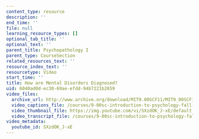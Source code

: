 ```yaml
---
content_type: resource
description: ''
end_time: ''
file: null
learning_resource_types: []
optional_tab_title: ''
optional_text: ''
parent_title: Psychopathology I
parent_type: CourseSection
related_resources_text: ''
resource_index_text: ''
resourcetype: Video
start_time: ''
title: How are Mental Disorders Diagnosed?
uid: 6040ad0d-ec30-69ae-efdd-94b7221b2659
video_files:
  archive_url: http://www.archive.org/download/MIT9.00SCF11/MIT9_00SCF11_lec20_300k.mp4
  video_captions_file: /courses/9-00sc-introduction-to-psychology-fall-2011/47c4b935413e56658de7e1b12558c34a_SXzdOK_J-xE.vtt
  video_thumbnail_file: https://img.youtube.com/vi/SXzdOK_J-xE/default.jpg
  video_transcript_file: /courses/9-00sc-introduction-to-psychology-fall-2011/212d61f62b0946bf6cc9c02b4bfb2053_SXzdOK_J-xE.pdf
video_metadata:
  youtube_id: SXzdOK_J-xE
---
```

